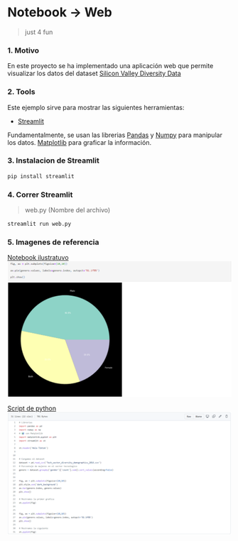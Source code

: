 # Notebook -> Web

> just 4 fun

### 1. Motivo

En este proyecto se ha implementado una aplicación web que permite visualizar los datos del dataset [Silicon Valley Diversity Data](https://www.kaggle.com/datasets/rtatman/silicon-valley-diversity-data?select=Tech_sector_diversity_demographics_2016.csv)

### 2. Tools

Este ejemplo sirve para mostrar las siguientes herramientas:

- [Streamlit](https://streamlit.io/)

Fundamentalmente, se usan las librerias [Pandas](https://pandas.pydata.org/) y [Numpy](https://numpy.org/) para manipular los datos.
[Matplotlib](https://matplotlib.org/) para graficar la información.

### 3. Instalacion de Streamlit

```bash
pip install streamlit
```

### 4. Correr Streamlit

> web.py (Nombre del archivo)

```bash
streamlit run web.py
```

### 5. Imagenes de referencia

[Notebook ilustratuvo](https://github.com/GilbertoNavaMarcos/streamlit-tiktok/blob/main/DiversitySV.ipynb)
![Notebook ilustratuvo](chart.png)

[Script de python](https://github.com/GilbertoNavaMarcos/streamlit-tiktok/blob/main/web.py)
![Notebook ilustratuvo](webapp.png)
